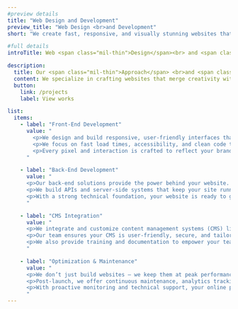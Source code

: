 ```yaml
---
#preview details
title: "Web Design and Development"
preview_title: "Web Design <br>and Development"
short: "We create fast, responsive, and visually stunning websites that help businesses stand out and grow online."

#full details
introTitle: Web <span class="mil-thin">Design</span><br> and <span class="mil-thin">Development</span>

description:
  title: Our <span class="mil-thin">Approach</span> <br>and <span class="mil-thin">Development Process</span>
  content: We specialize in crafting websites that merge creativity with functionality. Our approach focuses on delivering digital experiences that are responsive, optimized for performance, and aligned with your brand strategy. From concept to deployment, we ensure every detail enhances usability, engagement, and conversion.
  button:
    link: /projects
    label: View works

list:
  items:
    - label: "Front-End Development"
      value: "
        <p>We design and build responsive, user-friendly interfaces that look great on every device. Our front-end developers use modern frameworks like React, Vue, and Next.js to create seamless, high-performing websites.</p>
        <p>We focus on fast load times, accessibility, and clean code to ensure exceptional performance and user experience.</p>
        <p>Every pixel and interaction is crafted to reflect your brand’s identity while ensuring functionality and aesthetic balance.</p>
      "

    - label: "Back-End Development"
      value: "
      <p>Our back-end solutions provide the power behind your website. We develop secure, scalable architectures using technologies like Node.js, .NET, and Python to manage data, integrations, and automation.</p>
      <p>We build APIs and server-side systems that keep your site running efficiently while supporting complex features like authentication, payments, and analytics.</p>
      <p>With a strong technical foundation, your website is ready to grow and adapt with your business.</p>
      "

    - label: "CMS Integration"
      value: "
      <p>We integrate and customize content management systems (CMS) like WordPress, Strapi, and Webflow to give you full control over your content with ease.</p>
      <p>Our team ensures your CMS is user-friendly, secure, and tailored to your workflow—so you can manage pages, media, and updates without technical complexity.</p>
      <p>We also provide training and documentation to empower your team for long-term success.</p>
      "

    - label: "Optimization & Maintenance"
      value: "
      <p>We don’t just build websites — we keep them at peak performance. Our optimization process covers SEO, speed improvements, and security hardening to maximize visibility and reliability.</p>
      <p>Post-launch, we offer continuous maintenance, analytics tracking, and feature updates to ensure your website evolves with your goals.</p>
      <p>With proactive monitoring and technical support, your online presence remains strong and future-ready.</p>
      "
---
```


